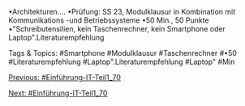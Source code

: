 •Architekturen.…
•Prüfung: SS 23, Modulklausur in Kombination mit Kommunikations -und 
Betriebssysteme
•50 Min., 50 Punkte
•"Schreibutensilien, kein Taschenrechner, kein Smartphone oder Laptop".Literaturempfehlung

   Tags & Topics:
   #Smartphone
   #Modulklausur
   #Taschenrechner
   #•50
   #Literaturempfehlung
   #Laptop".Literaturempfehlung
   #Laptop"
   #Min

[Previous: #Einführung-IT-Teil1_70](Einführung-IT-Teil1_70.md)

[Next: #Einführung-IT-Teil1_70](Einführung-IT-Teil1_70.md)